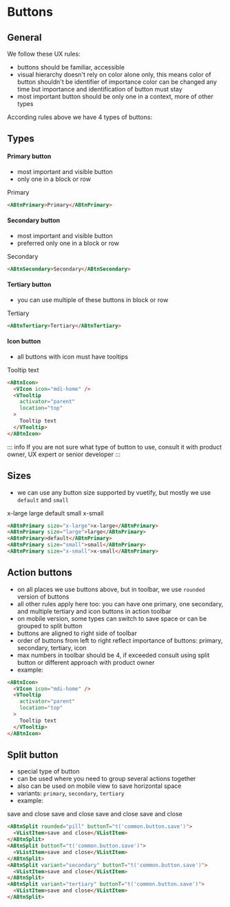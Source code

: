 <script setup>
import { VBtn } from 'vuetify/components/VBtn';
import { VIcon } from 'vuetify/components/VIcon';
import { VListItem } from 'vuetify/components/VList';
import { VTooltip } from 'vuetify/components/VTooltip'; 
import AActionCloseButton from "../../../src/components/buttons/action/AActionCloseButton.vue";
import AActionSaveButton from "../../../src/components/buttons/action/AActionSaveButton.vue";
import ABtnSplit from "../../../src/components/buttons/ABtnSplit.vue";
</script>

# Buttons

## General

We follow these UX rules:
- buttons should be familiar, accessible
- visual hierarchy doesn't rely on color alone only, this means color of button shouldn't be identifier of importance color can be changed any time but importance and identification of button must stay
- most important button should be only one in a context, more of other types

According rules above we have 4 types of buttons:

## Types

#### Primary button

- most important and visible button
- only one in a block or row

<ClientOnly>
  <VBtn class="my-2" color="primary" variant="flat">Primary</VBtn>
</ClientOnly>

```html
<ABtnPrimary>Primary</ABtnPrimary>
```

#### Secondary button

- most important and visible button
- preferred only one in a block or row

<ClientOnly>
  <VBtn class="my-2" color="primary" variant="outlined">Secondary</VBtn>
</ClientOnly>

```html
<ABtnSecondary>Secondary</ABtnSecondary>
```

#### Tertiary button

- you can use multiple of these buttons in block or row

<ClientOnly>
  <VBtn class="my-2" color="primary" variant="text">Tertiary</VBtn>
</ClientOnly>

```html
<ABtnTertiary>Tertiary</ABtnTertiary>
```

#### Icon button

- all buttons with icon must have tooltips

<ClientOnly>
  <VBtn class="my-2" variant="text" icon="mdi-cog">
    <VIcon icon="mdi-home" />
    <VTooltip
      activator="parent"
      location="top"
    >
      Tooltip text
    </VTooltip>
  </VBtn>
</ClientOnly>

```html
<ABtnIcon>
  <VIcon icon="mdi-home" />
  <VTooltip
    activator="parent"
    location="top"
  >
    Tooltip text
  </VTooltip>
</ABtnIcon>
```

::: info
If you are not sure what type of button to use, consult it with product owner, UX expert or senior developer
:::

## Sizes

- we can use any button size supported by vuetify, but mostly we use `default` and `small`

<ClientOnly>
  <VBtn class="my-2 mr-2" color="primary" variant="flat" size="x-large">x-large</VBtn>
  <VBtn class="my-2 mr-2" color="primary" variant="flat" size="large">large</VBtn>
  <VBtn class="my-2 mr-2" color="primary" variant="flat" size="default">default</VBtn>
  <VBtn class="my-2 mr-2" color="primary" variant="flat" size="small">small</VBtn>
  <VBtn class="my-2" color="primary" variant="flat" size="x-small">x-small</VBtn>
</ClientOnly>

```html
<ABtnPrimary size="x-large">x-large</ABtnPrimary>
<ABtnPrimary size="large">large</ABtnPrimary>
<ABtnPrimary>default</ABtnPrimary>
<ABtnPrimary size="small">small</ABtnPrimary>
<ABtnPrimary size="x-small">x-small</ABtnPrimary>
```

## Action buttons

- on all places we use buttons above, but in toolbar, we use `rounded` version of buttons
- all other rules apply here too: you can have one primary, one secondary, and multiple tertiary and icon buttons in action toolbar
- on mobile version, some types can switch to save space or can be grouped to split button
- buttons are aligned to right side of toolbar
- order of buttons from left to right reflect importance of buttons: primary, secondary, tertiary, icon
- max numbers in toolbar should be 4, if exceeded consult using split button or different approach with product owner
- example:

<ClientOnly>
  <AActionSaveButton class="my-2 mr-2" />
  <AActionCloseButton class="my-2" />
</ClientOnly>

```html
<ABtnIcon>
  <VIcon icon="mdi-home" />
  <VTooltip
    activator="parent"
    location="top"
  >
    Tooltip text
  </VTooltip>
</ABtnIcon>
```

## Split button

- special type of button
- can be used where you need to group several actions together
- also can be used on mobile view to save horizontal space
- variants: `primary`, `secondary`, `tertiary`
- example:


<ClientOnly>
  <ABtnSplit rounded="pill">
    <template #button-content>Save</template>
    <VListItem>save and close</VListItem>
  </ABtnSplit>
  <ABtnSplit>
    <template #button-content>Save</template>
    <VListItem>save and close</VListItem>
  </ABtnSplit>
  <ABtnSplit variant="secondary">
    <template #button-content>Save</template>
    <VListItem>save and close</VListItem>
  </ABtnSplit>
  <ABtnSplit variant="tertiary">
    <template #button-content>Save</template>
    <VListItem>save and close</VListItem>
  </ABtnSplit>
</ClientOnly>

```html
<ABtnSplit rounded="pill" buttonT="t('common.button.save')">
  <VListItem>save and close</VListItem>
</ABtnSplit>
<ABtnSplit buttonT="t('common.button.save')">
  <VListItem>save and close</VListItem>
</ABtnSplit>
<ABtnSplit variant="secondary" buttonT="t('common.button.save')">
  <VListItem>save and close</VListItem>
</ABtnSplit>
<ABtnSplit variant="tertiary" buttonT="t('common.button.save')">
  <VListItem>save and close</VListItem>
</ABtnSplit>
```
